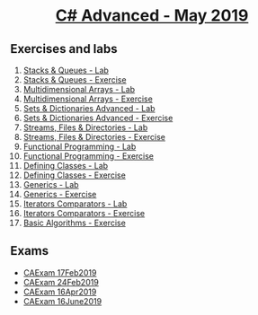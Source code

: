 
# <a href="https://softuni.bg/trainings/2348/csharp-advanced-may-2019"><p align="center"> C# Advanced - May 2019<p>
</a>



## Exercises and labs
1. <a href="https://github.com/PhilShishov/Software-University/tree/master/C%23Advanced/Homeworks/01.StacksAndQueues_Lab" > Stacks & Queues - Lab</a> 
2. <a href="https://github.com/PhilShishov/Software-University/tree/master/C%23Advanced/Homeworks/01.StacksAndQueues_Exercise" > Stacks & Queues - Exercise</a> 
3. <a href="https://github.com/PhilShishov/Software-University/tree/master/C%23Advanced/Homeworks/02.MultidimensionalArrays_Lab" > Multidimensional Arrays - Lab</a> 
4. <a href="https://github.com/PhilShishov/Software-University/tree/master/C%23Advanced/Homeworks/02.MultidimensionalArrays_Exercise" > Multidimensional Arrays - Exercise</a> 
5. <a href="https://github.com/PhilShishov/Software-University/tree/master/C%23Advanced/Homeworks/03.SetsAndDictionariesAdvanced_Lab" > Sets & Dictionaries Advanced - Lab</a>
6. <a href="https://github.com/PhilShishov/Software-University/tree/master/C%23Advanced/Homeworks/03.SetsAndDictionariesAdvanced_Exercise" > Sets & Dictionaries Advanced - Exercise</a>
7. <a href="https://github.com/PhilShishov/Software-University/tree/master/C%23Advanced/Homeworks/04.StreamsFilesAndDirectories_Lab" > Streams, Files & Directories - Lab</a>
8. <a href="https://github.com/PhilShishov/Software-University/tree/master/C%23Advanced/Homeworks/04.StreamsFilesAndDirectories_Exercise" > Streams, Files & Directories - Exercise</a>
9. <a href="https://github.com/PhilShishov/Software-University/tree/master/C%23Advanced/Homeworks/05.FunctionalProgramming_Lab" > Functional Programming - Lab</a>
10. <a href="https://github.com/PhilShishov/Software-University/tree/master/C%23Advanced/Homeworks/05.FunctionalProgramming_Exercise" > Functional Programming - Exercise</a>
11. <a href="https://github.com/PhilShishov/Software-University/tree/master/C%23Advanced/Homeworks/06.DefiningClasses_Lab" > Defining Classes - Lab</a>
12. <a href="https://github.com/PhilShishov/Software-University/tree/master/C%23Advanced/Homeworks/06.DefiningClasses_Exercise" > Defining Classes - Exercise</a>
13. <a href="https://github.com/PhilShishov/Software-University/tree/master/C%23Advanced/Homeworks/07.Generics%20_Lab" > Generics - Lab</a>
14. <a href="https://github.com/PhilShishov/Software-University/tree/master/C%23Advanced/Homeworks/07.Generics_Exercise" > Generics - Exercise</a>
15. <a href="https://github.com/PhilShishov/Software-University/tree/master/C%23Advanced/Homeworks/08.IteratorsComparators_Lab" > Iterators Comparators - Lab</a>
16. <a href="https://github.com/PhilShishov/Software-University/tree/master/C%23Advanced/Homeworks/08.IteratorsComparators_Exercise" > Iterators Comparators - Exercise</a>
17. <a href="https://github.com/PhilShishov/Software-University/tree/master/C%23Advanced/Homeworks/09.BasicAlgorithms_Exercise" > Basic Algorithms - Exercise</a>
## Exams
- <a href="https://github.com/PhilShishov/Software-University/tree/master/C%23Advanced/Exams/CAExam_17Feb2019" > CAExam 17Feb2019</a> 
- <a href="https://github.com/PhilShishov/Software-University/tree/master/C%23Advanced/Exams/CAExam_24Feb2019" > CAExam 24Feb2019</a> 
- <a href="https://github.com/PhilShishov/Software-University/tree/master/C%23Advanced/Exams/CAExam_16Apr2019" > CAExam 16Apr2019</a> 
- <a href="https://github.com/PhilShishov/Software-University/tree/master/C%23Advanced/Exams/CAExam_16June2019" > CAExam 16June2019</a> 
